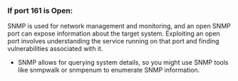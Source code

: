### If port 161 is Open:
SNMP is used for network management and monitoring, and an open SNMP port can expose information about the target system. Exploiting an open port involves understanding the service running on that port and finding vulnerabilities associated with it.
- SNMP allows for querying system details, so you might use SNMP tools like snmpwalk or snmpenum to enumerate SNMP information.
